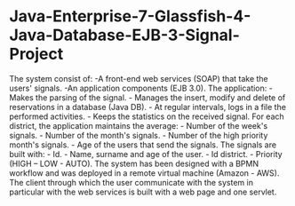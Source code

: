 Java-Enterprise-7-Glassfish-4-Java-Database-EJB-3-Signal-Project
================================================================

The system consist of: -A front-end web services (SOAP) that take the users' signals. -An application components (EJB 3.0). The application: -	Makes the parsing of the signal. - Manages the insert, modify and delete of reservations in a database (Java DB). - At regular intervals, logs in a file the performed activities. - Keeps the statistics on the received signal. For each district, the application maintains the average: - Number of the week's signals. - Number of the month's signals. - Number of the high priority month's signals. - Age of the users that send the signals. The signals are built with: - Id. - Name, surname and age of the user. - Id district. - Priority (HIGH – LOW - AUTO). The system has been designed with a BPMN workflow and was deployed in a remote virtual machine (Amazon - AWS). The client through which the user communicate with the system in particular with the web services is built with a web page and one servlet.

